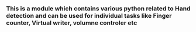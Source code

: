 ### This is a module which contains various python related to Hand detection and can be used for individual tasks like Finger counter, Virtual writer, volumne controler etc

